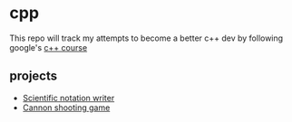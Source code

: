 # cpp
This repo will track my attempts to become a better c++ dev by following google's [c++ course](https://developers.google.com/edu/c++)
## projects
- [Scientific notation writer](scientific.cpp)
- [Cannon shooting game](./cannons.cpp)

